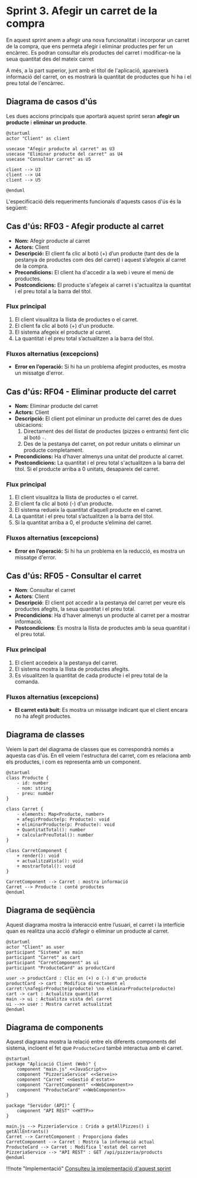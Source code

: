 # Sprint 3. Afegir un carret de la compra

En aquest sprint anem a afegir una nova funcionalitat i incorporar un carret de la compra, que ens permeta afegir i eliminar productes per fer un encàrrec. Es podran consultar els productes del carret i modificar-ne la seua quantitat des del mateix carret

A més, a la part superior, junt amb el títol de l'aplicació, apareixerà informació del carret, on es mostrarà la quantitat de productes que hi ha i el preu total de l'encàrrec.

## Diagrama de casos d'ús

Les dues accions principals que aportarà aquest sprint seran **afegir un producte** i **eliminar un producte**.

```plantuml
@startuml
actor "Client" as client

usecase "Afegir producte al carret" as U3
usecase "Eliminar producte del carret" as U4
usecase "Consultar carret" as U5

client --> U3
client --> U4
client --> U5

@enduml
```

L'especificació dels requeriments funcionals d'aquests casos d'ús és la següent:

## Cas d'ús: RF03 - Afegir producte al carret

- **Nom:** Afegir producte al carret
- **Actors:** Client
- **Descripció:** El client fa clic al botó (+) d’un producte (tant des de la pestanya de productes com des del carret) i aquest s’afegeix al carret de la compra.
- **Precondicions:** El client ha d'accedir a la web i veure el menú de productes.
- **Postcondicions:** El producte s'afegeix al carret i s'actualitza la quantitat i el preu total a la barra del títol.

### Flux principal

1. El client visualitza la llista de productes o el carret.
2. El client fa clic al botó (+) d'un producte.
3. El sistema afegeix el producte al carret.
4. La quantitat i el preu total s’actualitzen a la barra del títol.

### Fluxos alternatius (excepcions)

- **Error en l’operació:** Si hi ha un problema afegint productes, es mostra un missatge d'error.


## Cas d'ús: RF04 - Eliminar producte del carret

- **Nom:** Eliminar producte del carret
- **Actors:** Client
- **Descripció:** El client pot eliminar un producte del carret des de dues ubicacions:
  1. Directament des del llistat de productes (pizzes o entrants) fent clic al botó `-`.
  2. Des de la pestanya del carret, on pot reduir unitats o eliminar un producte completament.
- **Precondicions:** Ha d’haver almenys una unitat del producte al carret.
- **Postcondicions:** La quantitat i el preu total s'actualitzen a la barra del títol. Si el producte arriba a 0 unitats, desapareix del carret.

### Flux principal

1. El client visualitza la llista de productes o el carret.
2. El client fa clic al botó (-) d'un producte.
3. El sistema redueix la quantitat d’aquell producte en el carret.
4. La quantitat i el preu total s’actualitzen a la barra del títol.
5. Si la quantitat arriba a 0, el producte s’elimina del carret.

### Fluxos alternatius (excepcions)

- **Error en l’operació:** Si hi ha un problema en la reducció, es mostra un missatge d'error.

## Cas d'ús: RF05 - Consultar el carret

* **Nom**: Consultar el carret
* **Actors**: Client
* **Descripció**: El client pot accedir a la pestanya del carret per veure els productes afegits, la seua quantitat i el preu total.
* **Precondicions**: Ha d'haver almenys un producte al carret per a mostrar informació.
* **Postcondicions**: Es mostra la llista de productes amb la seua quantitat i el preu total.

### Flux principal

1. El client accedeix a la pestanya del carret.
2. El sistema mostra la llista de productes afegits.
3. Es visualitzen la quantitat de cada producte i el preu total de la comanda.

### Fluxos alternatius (excepcions)

* **El carret està buit**: Es mostra un missatge indicant que el client encara no ha afegit productes.


## Diagrama de classes

Veiem la part del diagrama de classes que es correspondrà només a aquesta cas d'ús. En ell veiem l'estructura del carret, com es relaciona amb els productes, i com es representa amb un component.

```plantuml
@startuml
class Producte {
    - id: number
    - nom: string
    - preu: number
}

class Carret {
    - elements: Map<Producte, number>
    + afegirProducte(p: Producte): void
    + eliminarProducte(p: Producte): void
    + QuantitatTotal(): number
    + calcularPreuTotal(): number
}

class CarretComponent {
    + render(): void
    + actualitzaVista(): void
    + mostrarTotal(): void
}

CarretComponent --> Carret : mostra informació
Carret --> Producte : conté productes
@enduml
```

## Diagrama de seqüència

Aquest diagrama mostra la interacció entre l’usuari, el carret i la interfície quan es realitza una acció d’afegir o eliminar un producte al carret.

```plantuml
@startuml
actor "Client" as user
participant "Sistema" as main
participant "Carret" as cart
participant "CarretComponent" as ui
participant "ProducteCard" as productCard

user -> productCard : Clic en (+) o (-) d'un producte
productCard -> cart : Modifica directament el carret:\nafegirProducte(producte) \no eliminarProducte(producte)
cart -> cart : Actualitza quantitat
main -> ui : Actualitza vista del carret
ui -->> user : Mostra carret actualitzat
@enduml
```

## Diagrama de components

Aquest diagrama mostra la relació entre els diferents components del sistema, incloent el fet que `ProducteCard` també interactua amb el carret.

```plantuml
@startuml
package "Aplicació Client (Web)" {
    component "main.js" <<JavaScript>>
    component "PizzeriaService" <<Servei>>
    component "Carret" <<Gestió d'estat>>
    component "CarretComponent" <<WebComponent>>
    component "ProducteCard" <<WebComponent>>
}

package "Servidor (API)" {
    component "API REST" <<HTTP>>
}

main.js --> PizzeriaService : Crida a getAllPizzes() i getAllEntrants()
Carret --> CarretComponent : Proporciona dades
CarretComponent --> Carret : Mostra la informació actual
ProducteCard --> Carret : Modifica l'estat del carret
PizzeriaService --> "API REST" : GET /api/pizzeria/products
@enduml
```

!!!note "Implementació"
    [Consulteu la implementació d'aquest sprint](https://joamuran.net/curs24_25/lmi/u3_webcomponents/sprint3/)
